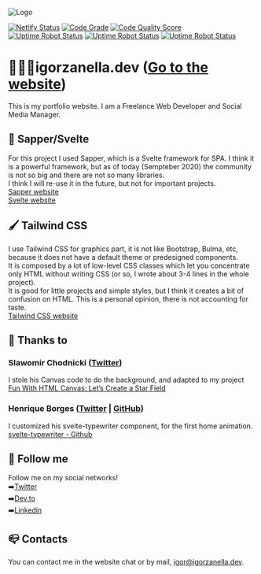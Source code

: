 ![Logo](https://igorzanella.dev/stripe_logo.jpg)

[![Netlify Status](https://api.netlify.com/api/v1/badges/e927bf7c-ac75-49a4-bdbc-24855a0c12b5/deploy-status)](https://app.netlify.com/sites/igorzanella/deploys)
[![Code Grade](https://www.code-inspector.com/project/14241/status/svg)](https://badgen.net/uptime-robot/status/m786069333-7ec939dc519848ad07bc9c0c)
[![Code Quality Score](https://www.code-inspector.com/project/14241/score/svg)](https://badgen.net/uptime-robot/status/m786069333-7ec939dc519848ad07bc9c0c)
[![Uptime Robot Status](https://badgen.net/uptime-robot/status/m786069333-7ec939dc519848ad07bc9c0c)](https://badgen.net/uptime-robot/status/m786069333-7ec939dc519848ad07bc9c0c)
[![Uptime Robot Status](https://badgen.net/uptime-robot/month/m786069333-7ec939dc519848ad07bc9c0c)](https://badgen.net/uptime-robot/status/m786069333-7ec939dc519848ad07bc9c0c)
[![Uptime Robot Status](https://badgen.net/uptime-robot/response/m786069333-7ec939dc519848ad07bc9c0c)](https://badgen.net/uptime-robot/status/m786069333-7ec939dc519848ad07bc9c0c)
# 👨🏻‍💻igorzanella.dev ([Go to the website](https://igorzanella.dev))
This is my portfolio website. I am a Freelance Web Developer and Social Media Manager.

## 🧨 Sapper/Svelte
For this project I used Sapper, which is a Svelte framework for SPA. I think it is a powerful framework, but as of today (Sempteber 2020) the community is not so big and there are not so many libraries.
\
I think I will re-use it in the future, but not for important projects.
\
[Sapper website](https://sapper.svelte.dev/)
\
[Svelte website](https://svelte.dev/)
## 🖌️ Tailwind CSS
I use Tailwind CSS for graphics part, it is not like Bootstrap, Bulma, etc, because it does not have a default theme or predesigned components.
\
It is composed by a lot of low-level CSS classes which let you concentrate only HTML without writing CSS (or so, I wrote about 3-4 lines in the whole project).
\
It is good for little projects and simple styles, but I think it creates a bit of confusion on HTML. This is a personal opinion, there is not accounting for taste.
\
[Tailwind CSS website](https://tailwindcss.com/)

## 🙏 Thanks to
### Slawomir Chodnicki ([Twitter](https://twitter.com/slawo_ch))
I stole his Canvas code to do the background, and adapted to my project
\
[Fun With HTML Canvas: Let’s Create a Star Field](https://medium.com/better-programming/fun-with-html-canvas-lets-create-a-star-field-a46b0fed5002)
### Henrique Borges ([Twitter](https://twitter.com/hbr_henrique) | [GitHub](https://github.com/henriquehbr))
I customized his svelte-typewriter component, for the first home animation.
\
[svelte-typewriter - Github](https://github.com/henriquehbr/svelte-typewriter)
## 🏃 Follow me
Follow me on my social networks!
\
➡️[Twitter](https://twitter.com/IgorZanellaDev)
\
➡️[Dev.to](https://dev.to/igorzanelladev)
\
➡️[Linkedin](https://www.linkedin.com/in/igor-zanella/)

## 📪 Contacts
You can contact me in the website chat or by mail, [igor@igorzanella.dev](mailto:igor@igorzanella.dev).